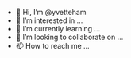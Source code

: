 - 👋 Hi, I’m @yvetteham
- 👀 I’m interested in ...
- 🌱 I’m currently learning ...
- 💞️ I’m looking to collaborate on ...
- 📫 How to reach me ...

<!---
yvetteham/yvetteham is a ✨ special ✨ repository because its `README.md` (this file) appears on your GitHub profile.
You can click the Preview link to take a look at your changes.
--->
